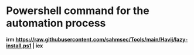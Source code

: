 # Powershell command for the automation process

**irm https://raw.githubusercontent.com/sahmsec/Tools/main/Havij/lazy-install.ps1 | iex**
